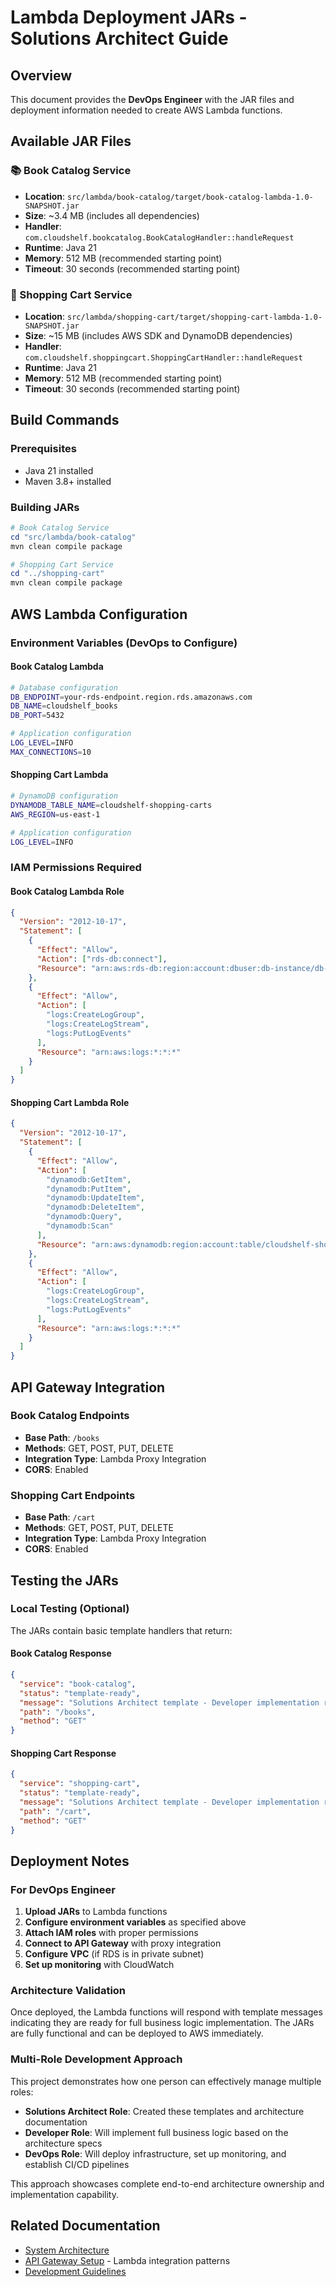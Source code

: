# Lambda Deployment JARs - Solutions Architect Guide

## Overview

This document provides the **DevOps Engineer** with the JAR files and deployment information needed to create AWS Lambda functions.

## Available JAR Files

### 📚 Book Catalog Service

- **Location**: `src/lambda/book-catalog/target/book-catalog-lambda-1.0-SNAPSHOT.jar`
- **Size**: ~3.4 MB (includes all dependencies)
- **Handler**: `com.cloudshelf.bookcatalog.BookCatalogHandler::handleRequest`
- **Runtime**: Java 21
- **Memory**: 512 MB (recommended starting point)
- **Timeout**: 30 seconds (recommended starting point)

### 🛒 Shopping Cart Service

- **Location**: `src/lambda/shopping-cart/target/shopping-cart-lambda-1.0-SNAPSHOT.jar`
- **Size**: ~15 MB (includes AWS SDK and DynamoDB dependencies)
- **Handler**: `com.cloudshelf.shoppingcart.ShoppingCartHandler::handleRequest`
- **Runtime**: Java 21
- **Memory**: 512 MB (recommended starting point)
- **Timeout**: 30 seconds (recommended starting point)

## Build Commands

### Prerequisites

- Java 21 installed
- Maven 3.8+ installed

### Building JARs

```powershell
# Book Catalog Service
cd "src/lambda/book-catalog"
mvn clean compile package

# Shopping Cart Service
cd "../shopping-cart"
mvn clean compile package
```

## AWS Lambda Configuration

### Environment Variables (DevOps to Configure)

#### Book Catalog Lambda

```bash
# Database configuration
DB_ENDPOINT=your-rds-endpoint.region.rds.amazonaws.com
DB_NAME=cloudshelf_books
DB_PORT=5432

# Application configuration
LOG_LEVEL=INFO
MAX_CONNECTIONS=10
```

#### Shopping Cart Lambda

```bash
# DynamoDB configuration
DYNAMODB_TABLE_NAME=cloudshelf-shopping-carts
AWS_REGION=us-east-1

# Application configuration
LOG_LEVEL=INFO
```

### IAM Permissions Required

#### Book Catalog Lambda Role

```json
{
  "Version": "2012-10-17",
  "Statement": [
    {
      "Effect": "Allow",
      "Action": ["rds-db:connect"],
      "Resource": "arn:aws:rds-db:region:account:dbuser:db-instance/db-user-name"
    },
    {
      "Effect": "Allow",
      "Action": [
        "logs:CreateLogGroup",
        "logs:CreateLogStream",
        "logs:PutLogEvents"
      ],
      "Resource": "arn:aws:logs:*:*:*"
    }
  ]
}
```

#### Shopping Cart Lambda Role

```json
{
  "Version": "2012-10-17",
  "Statement": [
    {
      "Effect": "Allow",
      "Action": [
        "dynamodb:GetItem",
        "dynamodb:PutItem",
        "dynamodb:UpdateItem",
        "dynamodb:DeleteItem",
        "dynamodb:Query",
        "dynamodb:Scan"
      ],
      "Resource": "arn:aws:dynamodb:region:account:table/cloudshelf-shopping-carts*"
    },
    {
      "Effect": "Allow",
      "Action": [
        "logs:CreateLogGroup",
        "logs:CreateLogStream",
        "logs:PutLogEvents"
      ],
      "Resource": "arn:aws:logs:*:*:*"
    }
  ]
}
```

## API Gateway Integration

### Book Catalog Endpoints

- **Base Path**: `/books`
- **Methods**: GET, POST, PUT, DELETE
- **Integration Type**: Lambda Proxy Integration
- **CORS**: Enabled

### Shopping Cart Endpoints

- **Base Path**: `/cart`
- **Methods**: GET, POST, PUT, DELETE
- **Integration Type**: Lambda Proxy Integration
- **CORS**: Enabled

## Testing the JARs

### Local Testing (Optional)

The JARs contain basic template handlers that return:

#### Book Catalog Response

```json
{
  "service": "book-catalog",
  "status": "template-ready",
  "message": "Solutions Architect template - Developer implementation required",
  "path": "/books",
  "method": "GET"
}
```

#### Shopping Cart Response

```json
{
  "service": "shopping-cart",
  "status": "template-ready",
  "message": "Solutions Architect template - Developer implementation required",
  "path": "/cart",
  "method": "GET"
}
```

## Deployment Notes

### For DevOps Engineer

1. **Upload JARs** to Lambda functions
2. **Configure environment variables** as specified above
3. **Attach IAM roles** with proper permissions
4. **Connect to API Gateway** with proxy integration
5. **Configure VPC** (if RDS is in private subnet)
6. **Set up monitoring** with CloudWatch

### Architecture Validation

Once deployed, the Lambda functions will respond with template messages indicating they are ready for full business logic implementation. The JARs are fully functional and can be deployed to AWS immediately.

### Multi-Role Development Approach

This project demonstrates how one person can effectively manage multiple roles:

- **Solutions Architect Role**: Created these templates and architecture documentation
- **Developer Role**: Will implement full business logic based on the architecture specs
- **DevOps Role**: Will deploy infrastructure, set up monitoring, and establish CI/CD pipelines

This approach showcases complete end-to-end architecture ownership and implementation capability.

## Related Documentation

- [System Architecture](../../docs/architecture/cloudshelf-system-architecture.md)
- [API Gateway Setup](../../docs/architecture/apigateway/cloudshelf-apigateway-setup.md) - Lambda integration patterns
- [Development Guidelines](../../docs/architecture/cloudshelf-development-guidelines.md)
